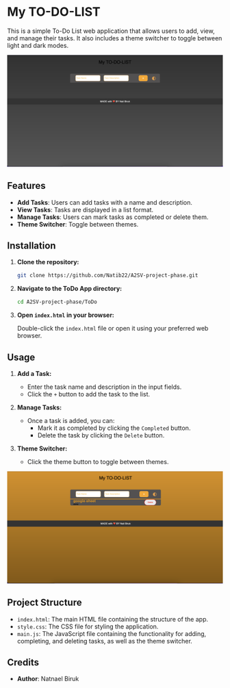 # My TO-DO-LIST

This is a simple To-Do List web application that allows users to add, view, and manage their tasks. It also includes a theme switcher to toggle between light and dark modes.

![alt text](<Screenshot 2024-08-05 at 10.31.50 in the morning.png>)

## Features

- **Add Tasks**: Users can add tasks with a name and description.
- **View Tasks**: Tasks are displayed in a list format.
- **Manage Tasks**: Users can mark tasks as completed or delete them.
- **Theme Switcher**: Toggle between themes.

## Installation

1. **Clone the repository:**

   ```bash
   git clone https://github.com/Natib22/A2SV-project-phase.git
   ```

2. **Navigate to the ToDo App directory:**

   ```bash
   cd A2SV-project-phase/ToDo
   ```

3. **Open `index.html` in your browser:**

   Double-click the `index.html` file or open it using your preferred web browser.

## Usage

1. **Add a Task:**

   - Enter the task name and description in the input fields.
   - Click the `+` button to add the task to the list.

2. **Manage Tasks:**

   - Once a task is added, you can:
     - Mark it as completed by clicking the `Completed` button.
     - Delete the task by clicking the `Delete` button.

3. **Theme Switcher:**
   - Click the theme button to toggle between themes.

![alt text](<Screenshot 2024-08-05 at 9.22.05 in the morning.png>)

## Project Structure

- `index.html`: The main HTML file containing the structure of the app.
- `style.css`: The CSS file for styling the application.
- `main.js`: The JavaScript file containing the functionality for adding, completing, and deleting tasks, as well as the theme switcher.

## Credits

- **Author**: Natnael Biruk
